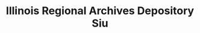 ---
layout: repo
title: "Illinois Regional Archives Depository Siu"
id: 15690
permalink: repos/15690/
---